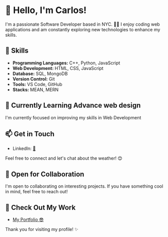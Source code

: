# 👋 Hello, I'm Carlos!



I'm a passionate Software Developer based in NYC. 👨‍💻 I enjoy coding web applications and am constantly exploring new technologies to enhance my skills.

## 🚀 Skills

- **Programming Languages:** C++, Python, JavaScript
- **Web Development:** HTML, CSS, JavaScript
- **Database:** SQL, MongoDB
- **Version Control:** Git
- **Tools:** VS Code, GitHub
- **Stacks:** MEAN, MERN

## 🌱 Currently Learning Advance web design

I'm currently focused on improving my skills in Web Development

## 📫 Get in Touch

- LinkedIn: [🔗](https://www.linkedin.com/in/coviedo21)

Feel free to connect and let's chat about the weather! 😊

## 🤝 Open for Collaboration

I'm open to collaborating on interesting projects. If you have something cool in mind, feel free to reach out!

## 💼 Check Out My Work

- [My Portfolio 😎](https://your-portfolio-website.com)

Thank you for visiting my profile! ✨
